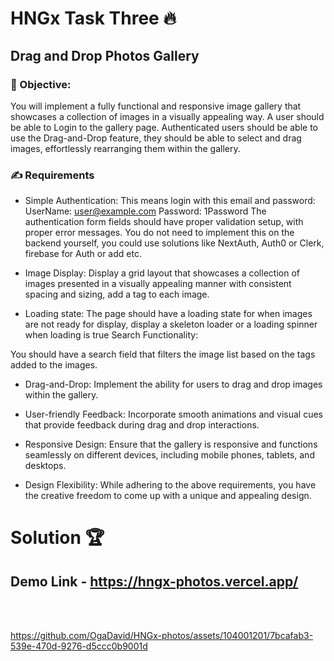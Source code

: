 # HNGx Task Three 🔥

## Drag and Drop Photos Gallery

### 🎯 Objective:
You will implement a fully functional and responsive image gallery that showcases a collection of images in a visually appealing way.
A user should be able to Login to the gallery page. Authenticated users should be able to use the Drag-and-Drop feature, they should be able to select and drag images, effortlessly rearranging them within the gallery.

### ✍ Requirements
- Simple Authentication: 
This means login with this email and password:
UserName: user@example.com
Password: 1Password
The authentication form fields should have proper validation setup, with proper error messages. You do not need to implement this on the backend yourself, you could use solutions like NextAuth, Auth0 or Clerk, firebase for Auth or add etc.

- Image Display:
Display a grid layout that showcases a collection of images presented in a visually appealing manner with consistent spacing and sizing, add a tag to each image.
- Loading state:
The page should have a loading state for when images are not ready for display, display a skeleton loader or a loading spinner when loading is true
Search Functionality:

You should have a search field that filters the image list based on the tags added to the images.

- Drag-and-Drop:
Implement the ability for users to drag and drop images within the gallery.

- User-friendly Feedback:
Incorporate smooth animations and visual cues that provide feedback during drag and drop interactions.

- Responsive Design:
Ensure that the gallery is responsive and functions seamlessly on different devices, including mobile phones, tablets, and desktops.

- Design Flexibility:
While adhering to the above requirements, you have the creative freedom to come up with a unique and appealing design.


# Solution 🏆
## Demo Link - https://hngx-photos.vercel.app/
<br />
<br />



https://github.com/OgaDavid/HNGx-photos/assets/104001201/7bcafab3-539e-470d-9276-d5ccc0b9001d

